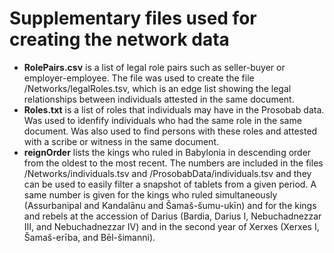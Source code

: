 # Supplementary files used for creating the network data

- **RolePairs.csv** is a list of legal role pairs such as seller-buyer or employer-employee. The file was used to create the file /Networks/legalRoles.tsv, which is an edge list showing the legal relationships between individuals attested in the same document.
- **Roles.txt** is a list of roles that individuals may have in the Prosobab data. Was used to idenfify individuals who had the same role in the same document. Was also used to find persons with these roles and attested with a scribe or witness in the same document.
- **reignOrder** lists the kings who ruled in Babylonia in descending order from the oldest to the most recent. The numbers are included in the files /Networks/individuals.tsv and /ProsobabData/individuals.tsv and they can be used to easily filter a snapshot of tablets from a given period. A same number is given for the kings who ruled simultaneously (Assurbanipal and Kandalānu and Šamaš-šumu-ukīn) and for the kings and rebels at the accession of Darius (Bardia, Darius I, Nebuchadnezzar III, and Nebuchadnezzar IV) and in the second year of Xerxes (Xerxes I, Šamaš-erība, and Bēl-šimanni).
